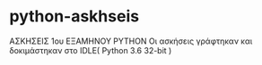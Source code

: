 # python-askhseis
ΑΣΚΗΣΕΙΣ 1ου ΕΞΑΜΗΝΟΥ PYTHON 
Οι ασκήσεις γράφτηκαν και δοκιμάστηκαν στο IDLE( Python 3.6 32-bit )
